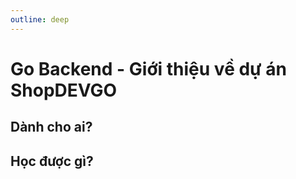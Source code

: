 ```yaml
---
outline: deep
---
```


# Go Backend - Giới thiệu về dự án ShopDEVGO

## Dành cho ai?

## Học được gì?

